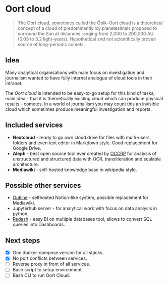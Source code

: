 # Oort cloud
> The Oort cloud, sometimes called the Öpik–Oort cloud is a theoretical concept of a cloud of predominantly icy planetesimals proposed to surround the Sun at distances ranging from 2,000 to 200,000 AU (0.03 to 3.2 light-years). Hypothetical and not scientifically proven source of long-periodic comets.

## Idea
Many analytical organisations with main focus on investigation and journalism wanted to have fully internal analogue of cloud tools in their intranet.

The *Oort cloud* is intended to be easy-to-go setup for this kind of tasks, main idea - that it is theoretically existing cloud which can produce physical results - cometes. In a world of journallism you may count this an invisible cloud which sometimes produce meaningful investigation and reports.

## Included services
- **Nextcloud** - ready to go own cloud drive for files with multi-users, folders and even text editor in Markdown style. Good replacement for Google Drive.
- **Aleph** - best open source tool ever created by [OCCRP](http://occrp.org) for analysis of unstructured and structured data with OCR, transliteration and scalable architecture.
- **Mediawiki** - self-hosted knowledge base in wikipedia style.

## Possible other services
- [Outline](https://www.getoutline.com) - selfhosted Notion-like system, possible replacement for Mediawiki.
- Jupyterhub server - for analytical work with focus on data analysis in python.
- [Redash](https://redash.io) - easy BI on multiple databases tool, allows to convert SQL queries into Dashboards.

## Next steps
- [x] One docker-compose version for all stacks.
- [x] No port conflicts between services.
- [ ] Reverse proxy in front of all services.
- [ ] Bash script to setup environment.
- [ ] Bash CLI to run Oort Cloud.
